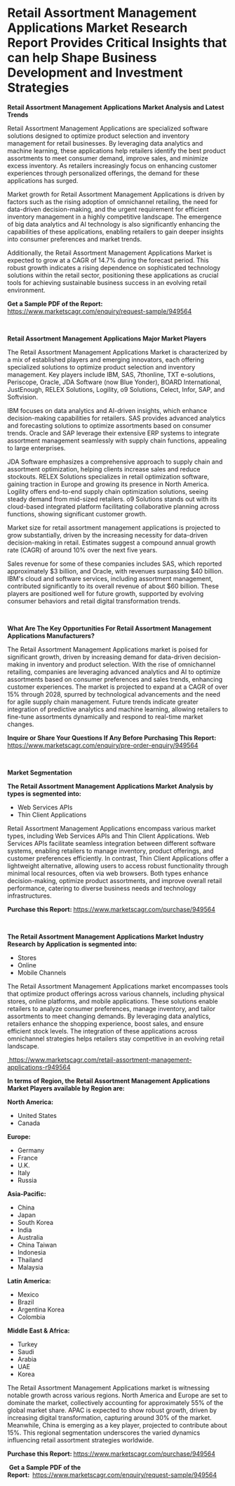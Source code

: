 <p><h1>Retail Assortment Management Applications Market Research Report Provides Critical Insights that can help Shape Business Development and Investment Strategies</h1></p><p><strong>Retail Assortment Management Applications Market Analysis and Latest Trends</strong></p>
<p><p>Retail Assortment Management Applications are specialized software solutions designed to optimize product selection and inventory management for retail businesses. By leveraging data analytics and machine learning, these applications help retailers identify the best product assortments to meet consumer demand, improve sales, and minimize excess inventory. As retailers increasingly focus on enhancing customer experiences through personalized offerings, the demand for these applications has surged.</p><p>Market growth for Retail Assortment Management Applications is driven by factors such as the rising adoption of omnichannel retailing, the need for data-driven decision-making, and the urgent requirement for efficient inventory management in a highly competitive landscape. The emergence of big data analytics and AI technology is also significantly enhancing the capabilities of these applications, enabling retailers to gain deeper insights into consumer preferences and market trends.</p><p>Additionally, the Retail Assortment Management Applications Market is expected to grow at a CAGR of 14.7% during the forecast period. This robust growth indicates a rising dependence on sophisticated technology solutions within the retail sector, positioning these applications as crucial tools for achieving sustainable business success in an evolving retail environment.</p></p>
<p><strong>Get a Sample PDF of the Report:&nbsp;</strong> <a href="https://www.marketscagr.com/enquiry/request-sample/949564?utm_campaign=3653&utm_medium=2&utm_source=Github&utm_content=ia&utm_term=18042025&utm_id=retail-assortment-management-applications">https://www.marketscagr.com/enquiry/request-sample/949564</a></p>
<p>&nbsp;</p>
<p><strong>Retail Assortment Management Applications Major Market Players</strong></p>
<p><p>The Retail Assortment Management Applications Market is characterized by a mix of established players and emerging innovators, each offering specialized solutions to optimize product selection and inventory management. Key players include IBM, SAS, 7thonline, TXT e-solutions, Periscope, Oracle, JDA Software (now Blue Yonder), BOARD International, JustEnough, RELEX Solutions, Logility, o9 Solutions, Celect, Infor, SAP, and Softvision.</p><p>IBM focuses on data analytics and AI-driven insights, which enhance decision-making capabilities for retailers. SAS provides advanced analytics and forecasting solutions to optimize assortments based on consumer trends. Oracle and SAP leverage their extensive ERP systems to integrate assortment management seamlessly with supply chain functions, appealing to large enterprises.</p><p>JDA Software emphasizes a comprehensive approach to supply chain and assortment optimization, helping clients increase sales and reduce stockouts. RELEX Solutions specializes in retail optimization software, gaining traction in Europe and growing its presence in North America. Logility offers end-to-end supply chain optimization solutions, seeing steady demand from mid-sized retailers. o9 Solutions stands out with its cloud-based integrated platform facilitating collaborative planning across functions, showing significant customer growth.</p><p>Market size for retail assortment management applications is projected to grow substantially, driven by the increasing necessity for data-driven decision-making in retail. Estimates suggest a compound annual growth rate (CAGR) of around 10% over the next five years.</p><p>Sales revenue for some of these companies includes SAS, which reported approximately $3 billion, and Oracle, with revenues surpassing $40 billion. IBM's cloud and software services, including assortment management, contributed significantly to its overall revenue of about $60 billion. These players are positioned well for future growth, supported by evolving consumer behaviors and retail digital transformation trends.</p></p>
<p>&nbsp;</p>
<p><strong>What Are The Key Opportunities For Retail Assortment Management Applications Manufacturers?</strong></p>
<p><p>The Retail Assortment Management Applications market is poised for significant growth, driven by increasing demand for data-driven decision-making in inventory and product selection. With the rise of omnichannel retailing, companies are leveraging advanced analytics and AI to optimize assortments based on consumer preferences and sales trends, enhancing customer experiences. The market is projected to expand at a CAGR of over 15% through 2028, spurred by technological advancements and the need for agile supply chain management. Future trends indicate greater integration of predictive analytics and machine learning, allowing retailers to fine-tune assortments dynamically and respond to real-time market changes.</p></p>
<p><strong>Inquire or Share Your Questions If Any Before Purchasing This Report:</strong> <a href="https://www.marketscagr.com/enquiry/pre-order-enquiry/949564?utm_campaign=3653&utm_medium=2&utm_source=Github&utm_content=ia&utm_term=18042025&utm_id=retail-assortment-management-applications">https://www.marketscagr.com/enquiry/pre-order-enquiry/949564</a></p>
<p>&nbsp;</p>
<p><strong>Market Segmentation</strong></p>
<p><strong>The Retail Assortment Management Applications Market Analysis by types is segmented into:</strong></p>
<p><ul><li>Web Services APIs</li><li>Thin Client Applications</li></ul></p>
<p><p>Retail Assortment Management Applications encompass various market types, including Web Services APIs and Thin Client Applications. Web Services APIs facilitate seamless integration between different software systems, enabling retailers to manage inventory, product offerings, and customer preferences efficiently. In contrast, Thin Client Applications offer a lightweight alternative, allowing users to access robust functionality through minimal local resources, often via web browsers. Both types enhance decision-making, optimize product assortments, and improve overall retail performance, catering to diverse business needs and technology infrastructures.</p></p>
<p><strong>Purchase this Report:&nbsp;</strong><a href="https://www.marketscagr.com/purchase/949564?utm_campaign=3653&utm_medium=2&utm_source=Github&utm_content=ia&utm_term=18042025&utm_id=retail-assortment-management-applications">https://www.marketscagr.com/purchase/949564</a></p>
<p>&nbsp;</p>
<p><strong>The Retail Assortment Management Applications Market Industry Research by Application is segmented into:</strong></p>
<p><ul><li>Stores</li><li>Online</li><li>Mobile Channels</li></ul></p>
<p><p>The Retail Assortment Management Applications market encompasses tools that optimize product offerings across various channels, including physical stores, online platforms, and mobile applications. These solutions enable retailers to analyze consumer preferences, manage inventory, and tailor assortments to meet changing demands. By leveraging data analytics, retailers enhance the shopping experience, boost sales, and ensure efficient stock levels. The integration of these applications across omnichannel strategies helps retailers stay competitive in an evolving retail landscape.</p></p>
<p><a href="https://www.marketscagr.com/retail-assortment-management-applications-r949564?utm_campaign=3653&utm_medium=2&utm_source=Github&utm_content=ia&utm_term=18042025&utm_id=retail-assortment-management-applications">&nbsp;https://www.marketscagr.com/retail-assortment-management-applications-r949564</a></p>
<p><strong>In terms of Region, the Retail Assortment Management Applications Market Players available by Region are:</strong></p>
<p>
    <p> <strong> North America: </strong>
        <ul>
            <li>United States</li>
            <li>Canada</li>
        </ul>
        </p> 
    <p> <strong> Europe: </strong>
        <ul>
            <li>Germany</li>
            <li>France</li>
            <li>U.K.</li>
            <li>Italy</li>
            <li>Russia</li>
        </ul>
        </p> 
    <p> <strong> Asia-Pacific: </strong>
        <ul>
            <li>China</li>
            <li>Japan</li>
            <li>South Korea</li>
            <li>India</li>
            <li>Australia</li>
            <li>China Taiwan</li>
            <li>Indonesia</li>
            <li>Thailand</li>
            <li>Malaysia</li>
        </ul>
        </p> 
    <p> <strong> Latin America: </strong>
        <ul>
            <li>Mexico</li>
            <li>Brazil</li>
            <li>Argentina Korea</li>
            <li>Colombia</li>
        </ul>
        </p> 
    <p> <strong> Middle East & Africa: </strong>
        <ul>
            <li>Turkey</li>
            <li>Saudi</li>
            <li>Arabia</li>
            <li>UAE</li>
            <li>Korea</li>
        </ul>
    </p>
    </p>
<p><p>The Retail Assortment Management Applications market is witnessing notable growth across various regions. North America and Europe are set to dominate the market, collectively accounting for approximately 55% of the global market share. APAC is expected to show robust growth, driven by increasing digital transformation, capturing around 30% of the market. Meanwhile, China is emerging as a key player, projected to contribute about 15%. This regional segmentation underscores the varied dynamics influencing retail assortment strategies worldwide.</p></p>
<p><strong>Purchase this Report: </strong><a href="https://www.marketscagr.com/purchase/949564?utm_campaign=3653&utm_medium=2&utm_source=Github&utm_content=ia&utm_term=18042025&utm_id=retail-assortment-management-applications">https://www.marketscagr.com/purchase/949564</a></p>
<p>&nbsp;<strong>Get a Sample PDF of the Report:&nbsp;&nbsp;</strong><a href="https://www.marketscagr.com/enquiry/request-sample/949564?utm_campaign=3653&utm_medium=2&utm_source=Github&utm_content=ia&utm_term=18042025&utm_id=retail-assortment-management-applications">https://www.marketscagr.com/enquiry/request-sample/949564</a></p>
<p><strong></strong></p>
<p><p></p><p></p><p></p></p>
